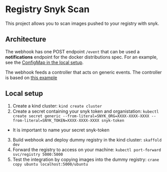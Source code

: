 # Registry Snyk Scan

This project allows you to scan images pushed to your registry with snyk.

## Architecture

The webhook has one POST endpoint `/event` that can be used a **notifications** endpoint for the docker distributions spec.
For an example, see the [ConfigMap in the local setup](deploy/registry.yaml).

The webhook feeds a controller that acts on generic events. The controller is based on [this example](https://github.com/timebertt/controller-runtime/tree/webhook-controller/examples/webhook)

## Local setup

1. Create a kind cluster: `kind create cluster`
2. Create a secret containing your snyk token and organistation:
`kubectl create secret generic --from-literal=SNYK_ORG=XXXX-XXXX-XXXX --from-literal=SNYK_TOKEN=XXXX-XXXX-XXXX snyk-token`

- It is important to name your secret snyk-token

3. Build webhook and deploy dummy registry in the kind cluster: `skaffold dev`
4. Forward the registry to access on your machine: `kubectl port-forward svc/registry 5000:5000`
5. Test the integration by copying images into the dummy registry: `crane copy ubuntu localhost:5000/ubuntu`
